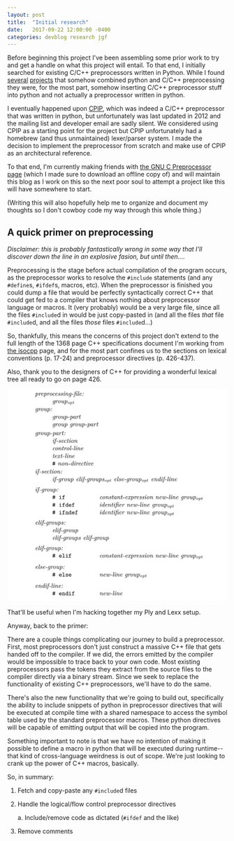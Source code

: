 ```yaml
---
layout: post
title:  "Initial research"
date:   2017-09-22 12:00:00 -0400
categories: devblog research jgf
---
```


Before beginning this project I've been assembling some prior work to try and get a handle on what this project will entail. To that end, I initially searched for existing C/C++ preprocessors written in Python. While I found [several](https://stackoverflow.com/questions/4350764/implementation-of-a-c-pre-processor-in-python-or-javascript) [projects](http://jinja.pocoo.org/docs/2.9/) that somehow combined python and C/C++ preprocessing they were, for the most part, somehow inserting C/C++ preprocessor stuff into python and not actually a preprocessor written in python.

I eventually happened upon [CPIP](http://cpip.sourceforge.net/), which was indeed a C/C++ preprocessor that was written in python, but unfortunately was last updated in 2012 and the mailing list and developer email are sadly silent. We considered using CPIP as a starting point for the project but CPIP unfortunately had a homebrew (and thus unmaintained) lexer/parser system. I made the decision to implement the preprocessor from scratch and make use of CPIP as an architectural reference.

To that end, I'm currently making friends with [the GNU C Preprocessor page](https://gcc.gnu.org/onlinedocs/cpp/) (which I made sure to download an offline copy of) and will maintain this blog as I work on this so the next poor soul to attempt a project like this will have somewhere to start.

(Writing this will also hopefully help me to organize and document my thoughts so I don't cowboy code my way through this whole thing.)

## A quick primer on preprocessing

_Disclaimer: this is probably fantastically wrong in some way that I'll discover down the line in an explosive fasion, but until then...._

Preprocessing is the stage before actual compilation of the program occurs, as the preprocessor works to resolve the `#include` statements (and any `#define`s, `#ifdef`s, macros, etc). When the preprocessor is finished you could dump a file that would be perfectly syntactically correct C++ that could get fed to a compiler that knows nothing about preprocessor language or macros. It (very probably) would be a very large file, since all the files `#include`d in would be just copy-pasted in (and all the files _that_ file `#include`d, and all the files _those_ files `#include`d...)

So, thankfully, this means the concerns of this project don't extend to the full length of the 1368 page C++ specifications document I'm working from [the isocpp](https://isocpp.org/std/the-standard) page, and for the most part confines us to the sections on lexical conventions (p. 17-24) and preprocessor directives (p. 426-437).

Also, thank you to the designers of C++ for providing a wonderful lexical tree all ready to go on page 426.

![provided lexical diagram](./assets/provided_lexical_tree.png)

That'll be useful when I'm hacking together my Ply and Lexx setup.

Anyway, back to the primer:

There are a couple things complicating our journey to build a preprocessor. First, most preprocessors don't just construct a massive C++ file that gets handed off to the compiler. If we did, the errors emitted by the compiler would be impossible to trace back to your own code. Most existing preprocessors pass the tokens they extract from the source files to the compiler directly via a binary stream. Since we seek to replace the functionality of existing C++ preprocessors, we'll have to do the same.

There's also the new functionality that we're going to build out, specifically the ability to include snippets of python in preprocessor directives that will be executed at compile time with a shared namespace to access the symbol table used by the standard preprocessor macros. These python directives will be capable of emitting output that will be copied into the program.

Something important to note is that we have no intention of making it possible to define a macro in python that will be executed during runtime--that kind of cross-language weirdness is out of scope. We're just looking to crank up the power of C++ macros, basically.

So, in summary:

 1. Fetch and copy-paste any `#include`d files
 2. Handle the logical/flow control preprocessor directives

     a. Include/remove code as dictated (`#ifdef` and the like)

 3. Remove comments
